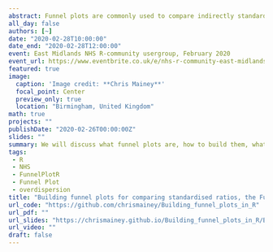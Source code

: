 ```yaml
---
abstract: Funnel plots are commonly used to compare indirectly standardised healthcare indicators.  This talk will discuss what they are and how they are used.  We will show the `FunnelPlotR` package, explain what overdisersion is, and how we can adjust for it in these plots.
all_day: false
authors: [~]
date: "2020-02-28T10:00:00"
date_end: "2020-02-28T12:00:00"
event: East Midlands NHS R-community usergroup, February 2020
event_url: https://www.eventbrite.co.uk/e/nhs-r-community-east-midlands-meetup-tickets-86143093311
featured: true
image: 
  caption: 'Image credit: **Chris Mainey**'
  focal_point: Center
  preview_only: true
  location: "Birmingham, United Kingdom"
math: true
projects: ""
publishDate: "2020-02-26T00:00:00Z"
slides: ""
summary: We will discuss what funnel plots are, how to build them, what overdispersion is and how we can adjust plots for this.  We'll see the FunnelPlotR package and how it works.
tags: 
 - R
 - NHS
 - FunnelPlotR
 - Funnel Plot
 - overdispersion
title: "Building funnel plots for comparing standardised ratios, the FunnelPlotR package"
url_code: "https://github.com/chrismainey/Building_funnel_plots_in_R"
url_pdf: ""
url_slides: "https://chrismainey.github.io/Building_funnel_plots_in_R/Building_funnel_plots_in_R.html"
url_video: ""
draft: false
---
```


